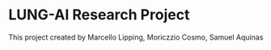 # LUNG-AI Research Project

This project created by Marcello Lipping, Moriczzio Cosmo, Samuel Aquinas
